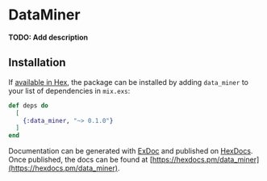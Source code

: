 # DataMiner

**TODO: Add description**

## Installation

If [available in Hex](https://hex.pm/docs/publish), the package can be installed
by adding `data_miner` to your list of dependencies in `mix.exs`:

```elixir
def deps do
  [
    {:data_miner, "~> 0.1.0"}
  ]
end
```

Documentation can be generated with [ExDoc](https://github.com/elixir-lang/ex_doc)
and published on [HexDocs](https://hexdocs.pm). Once published, the docs can
be found at [https://hexdocs.pm/data_miner](https://hexdocs.pm/data_miner).

